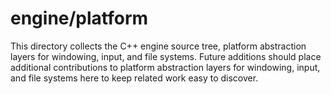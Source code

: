 # engine/platform

This directory collects the C++ engine source tree, platform abstraction layers for windowing, input, and file systems.
Future additions should place additional contributions to platform abstraction layers for windowing, input, and file systems here to keep related work easy to discover.
